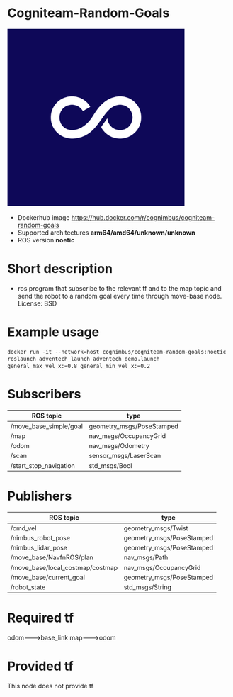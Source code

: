 # Cogniteam-Random-Goals

<img src="./cogniteam-random-goals/Cogniteam_CMYK_Social_white_on_aubergine.jpg" alt="cogniteam-random-goals" width="400"/>

* Dockerhub image https://hub.docker.com/r/cognimbus/cogniteam-random-goals
* Supported architectures <b>arm64/amd64/unknown/unknown</b>
* ROS version <b>noetic
</b>

# Short description
* ros program that subscribe to the relevant tf and to the map topic and send the robot to a random goal every time through move-base node.
License: BSD

# Example usage
```
docker run -it --network=host cognimbus/cogniteam-random-goals:noetic roslaunch adventech_launch adventech_demo.launch general_max_vel_x:=0.8 general_min_vel_x:=0.2
```

# Subscribers
ROS topic | type
--- | ---
/move_base_simple/goal | geometry_msgs/PoseStamped
/map | nav_msgs/OccupancyGrid
/odom | nav_msgs/Odometry
/scan | sensor_msgs/LaserScan
/start_stop_navigation | std_msgs/Bool


# Publishers
ROS topic | type
--- | ---
/cmd_vel | geometry_msgs/Twist
/nimbus_robot_pose | geometry_msgs/PoseStamped
/nimbus_lidar_pose | geometry_msgs/PoseStamped
/move_base/NavfnROS/plan | nav_msgs/Path
/move_base/local_costmap/costmap | nav_msgs/OccupancyGrid
/move_base/current_goal | geometry_msgs/PoseStamped
/robot_state | std_msgs/String


# Required tf
odom--->base_link
map--->odom


# Provided tf
This node does not provide tf



